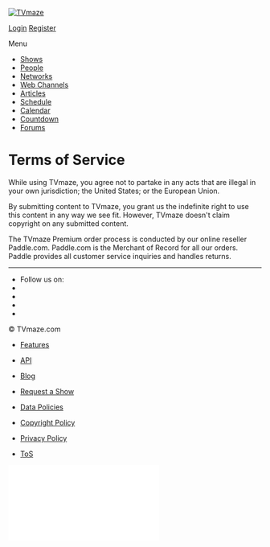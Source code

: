 [![TVmaze](https://static.tvmaze.com/images/tvm-header-logo.png "Keep track of your shows. TV calendar, TV watchlist, TV information database, REST TV API and more.")](https://www.tvmaze.com/)

[Login](https://www.tvmaze.com/account/login) [Register](https://www.tvmaze.com/account/register)

Menu

* [Shows](https://www.tvmaze.com/shows)
* [People](https://www.tvmaze.com/people)
* [Networks](https://www.tvmaze.com/networks)
* [Web Channels](https://www.tvmaze.com/webchannels)
* [Articles](https://www.tvmaze.com/articles)
* [Schedule](https://www.tvmaze.com/schedule)
* [Calendar](https://www.tvmaze.com/calendar)
* [Countdown](https://www.tvmaze.com/countdown)
* [Forums](https://www.tvmaze.com/forums)

Terms of Service
================

While using TVmaze, you agree not to partake in any acts that are illegal in your own jurisdiction; the United States; or the European Union.

By submitting content to TVmaze, you grant us the indefinite right to use this content in any way we see fit. However, TVmaze doesn't claim copyright on any submitted content.

The TVmaze Premium order process is conducted by our online reseller Paddle.com. Paddle.com is the Merchant of Record for all our orders. Paddle provides all customer service inquiries and handles returns.

* * *

* Follow us on:
* [](https://facebook.com/tvmaze "TVmaze Facebook page")
* [](https://twitter.com/tvmaze "TVmaze Twitter page")
* [](https://www.instagram.com/tvmazecom/ "TVmaze Instagram page")
* [](https://www.reddit.com/r/tvmaze "TVmaze Reddit page")

© TVmaze.com

* [Features](https://www.tvmaze.com/site/features)
* [API](https://www.tvmaze.com/api)
* [Blog](https://www.tvmaze.com/blog)
* [Request a Show](https://www.tvmaze.com/request/create)
* [Data Policies](https://www.tvmaze.com/faqs/9/data-policies)

* [Copyright Policy](https://www.tvmaze.com/site/copyright)
* [Privacy Policy](https://www.tvmaze.com/site/privacy)
* [ToS](https://www.tvmaze.com/site/tos)

              

![](//numbers.tvmaze.com/tvmaze.php?idsite=1)